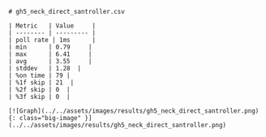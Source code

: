 
    # gh5_neck_direct_santroller.csv

    | Metric   | Value     |
    | -------- | --------- |
    | poll rate | 1ms      |
    | min      | 0.79     |
    | max      | 6.41     |
    | avg      | 3.55     |
    | stddev   | 1.28  |
    | %on time | 79 |
    | %1f skip | 21  |
    | %2f skip | 0  |
    | %3f skip | 0  |

    [![Graph](../../assets/images/results/gh5_neck_direct_santroller.png){: class="big-image" }](../../assets/images/results/gh5_neck_direct_santroller.png)

    